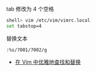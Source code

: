 tab 修改为 4 个空格

```sh
shell> vim /etc/vim/vimrc.local
set tabstop=4
```

替换文本

```vim
:%s/7001/7002/g
```

- [在 Vim 中优雅地查找和替换](https://harttle.land/2016/08/08/vim-search-in-file.html)
